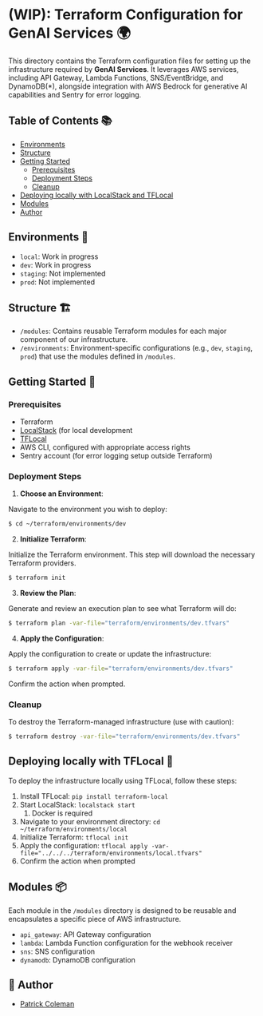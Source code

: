 
# (WIP): Terraform Configuration for GenAI Services 🌍

This directory contains the Terraform configuration files for setting up the infrastructure required by **GenAI Services**. It leverages AWS services, including API Gateway, Lambda Functions, SNS/EventBridge, and DynamoDB(*), alongside integration with AWS Bedrock for generative AI capabilities and Sentry for error logging.

## Table of Contents 📚
- [Environments](#environments-)
- [Structure](#structure-)
- [Getting Started](#getting-started-)
  - [Prerequisites](#prerequisites)
  - [Deployment Steps](#deployment-steps)
  - [Cleanup](#cleanup)
- [Deploying locally with LocalStack and TFLocal](#deploying-locally-with-tflocal-)
- [Modules](#modules-)
- [Author](#-author)

## Environments 🌳

- `local`: Work in progress
- `dev`: Work in progress
- `staging`: Not implemented
- `prod`: Not implemented


## Structure 🏗️

- `/modules`: Contains reusable Terraform modules for each major component of our infrastructure.
- `/environments`: Environment-specific configurations (e.g., `dev`, `staging`, `prod`) that use the modules defined in `/modules`.

## Getting Started 🚀

### Prerequisites

- Terraform
- [LocalStack](https://localstack.cloud/) (for local development
- [TFLocal](https://docs.localstack.cloud/academy/localstack-deployment/infra-terraform/)
- AWS CLI, configured with appropriate access rights
- Sentry account (for error logging setup outside Terraform)

### Deployment Steps

1. **Choose an Environment**:

Navigate to the environment you wish to deploy:

```bash
$ cd ~/terraform/environments/dev
```

2. **Initialize Terraform**:

Initialize the Terraform environment. This step will download the necessary Terraform providers.

```bash
$ terraform init
```

3. **Review the Plan**:

Generate and review an execution plan to see what Terraform will do:

```bash
$ terraform plan -var-file="terraform/environments/dev.tfvars"
```

4. **Apply the Configuration**:

Apply the configuration to create or update the infrastructure:

```bash
$ terraform apply -var-file="terraform/environments/dev.tfvars"
```

Confirm the action when prompted.

### Cleanup

To destroy the Terraform-managed infrastructure (use with caution):

```bash
$ terraform destroy -var-file="terraform/environments/dev.tfvars"
```

## Deploying locally with TFLocal 🤖

To deploy the infrastructure locally using TFLocal, follow these steps:
1. Install TFLocal: `pip install terraform-local`
2. Start LocalStack: `localstack start`
   1. Docker is required
3. Navigate to your environment directory: `cd ~/terraform/environments/local`
4. Initialize Terraform: `tflocal init`
5. Apply the configuration: `tflocal apply -var-file="../../../terraform/environments/local.tfvars"`
6. Confirm the action when prompted

## Modules 📦

Each module in the `/modules` directory is designed to be reusable and encapsulates a specific piece of AWS infrastructure.
- `api_gateway`: API Gateway configuration
- `lambda`: Lambda Function configuration for the webhook receiver
- `sns`: SNS configuration
- `dynamodb`: DynamoDB configuration

## 📜 Author

- [Patrick Coleman](https://www.linkedin.com/in/patrickc-developer/)
